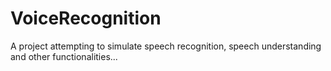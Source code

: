 # VoiceRecognition
A project attempting to simulate speech recognition, speech understanding and other functionalities...
